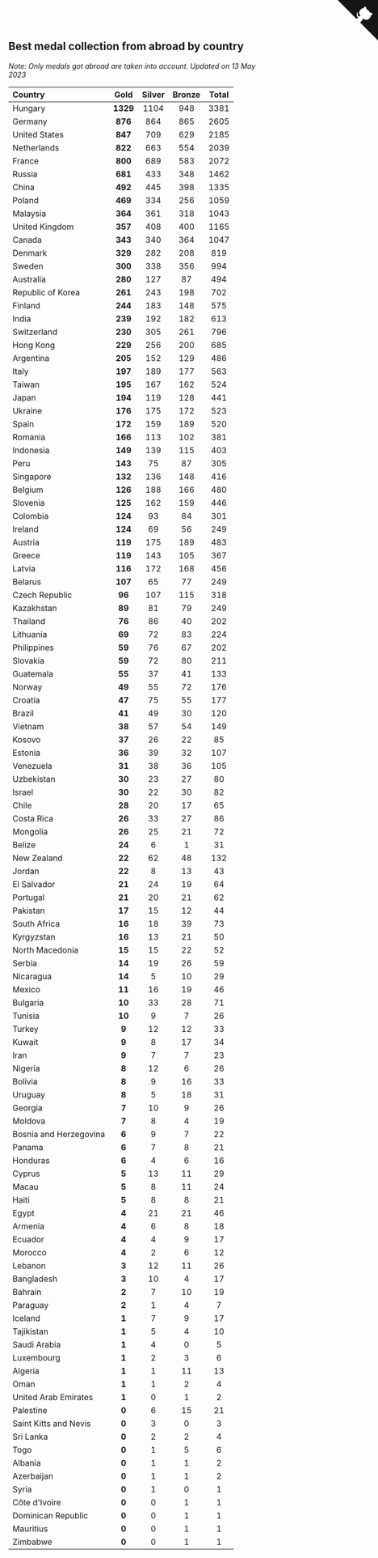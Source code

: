 ## Best medal collection from abroad by country

*Note: Only medals got abroad are taken into account.*
*Updated on 13 May 2023*

| Country | Gold | Silver | Bronze | Total |
| :--- | :--: | :--: | :--: | :--: |
| Hungary | **1329** | 1104 | 948 | 3381 |
| Germany | **876** | 864 | 865 | 2605 |
| United States | **847** | 709 | 629 | 2185 |
| Netherlands | **822** | 663 | 554 | 2039 |
| France | **800** | 689 | 583 | 2072 |
| Russia | **681** | 433 | 348 | 1462 |
| China | **492** | 445 | 398 | 1335 |
| Poland | **469** | 334 | 256 | 1059 |
| Malaysia | **364** | 361 | 318 | 1043 |
| United Kingdom | **357** | 408 | 400 | 1165 |
| Canada | **343** | 340 | 364 | 1047 |
| Denmark | **329** | 282 | 208 | 819 |
| Sweden | **300** | 338 | 356 | 994 |
| Australia | **280** | 127 | 87 | 494 |
| Republic of Korea | **261** | 243 | 198 | 702 |
| Finland | **244** | 183 | 148 | 575 |
| India | **239** | 192 | 182 | 613 |
| Switzerland | **230** | 305 | 261 | 796 |
| Hong Kong | **229** | 256 | 200 | 685 |
| Argentina | **205** | 152 | 129 | 486 |
| Italy | **197** | 189 | 177 | 563 |
| Taiwan | **195** | 167 | 162 | 524 |
| Japan | **194** | 119 | 128 | 441 |
| Ukraine | **176** | 175 | 172 | 523 |
| Spain | **172** | 159 | 189 | 520 |
| Romania | **166** | 113 | 102 | 381 |
| Indonesia | **149** | 139 | 115 | 403 |
| Peru | **143** | 75 | 87 | 305 |
| Singapore | **132** | 136 | 148 | 416 |
| Belgium | **126** | 188 | 166 | 480 |
| Slovenia | **125** | 162 | 159 | 446 |
| Colombia | **124** | 93 | 84 | 301 |
| Ireland | **124** | 69 | 56 | 249 |
| Austria | **119** | 175 | 189 | 483 |
| Greece | **119** | 143 | 105 | 367 |
| Latvia | **116** | 172 | 168 | 456 |
| Belarus | **107** | 65 | 77 | 249 |
| Czech Republic | **96** | 107 | 115 | 318 |
| Kazakhstan | **89** | 81 | 79 | 249 |
| Thailand | **76** | 86 | 40 | 202 |
| Lithuania | **69** | 72 | 83 | 224 |
| Philippines | **59** | 76 | 67 | 202 |
| Slovakia | **59** | 72 | 80 | 211 |
| Guatemala | **55** | 37 | 41 | 133 |
| Norway | **49** | 55 | 72 | 176 |
| Croatia | **47** | 75 | 55 | 177 |
| Brazil | **41** | 49 | 30 | 120 |
| Vietnam | **38** | 57 | 54 | 149 |
| Kosovo | **37** | 26 | 22 | 85 |
| Estonia | **36** | 39 | 32 | 107 |
| Venezuela | **31** | 38 | 36 | 105 |
| Uzbekistan | **30** | 23 | 27 | 80 |
| Israel | **30** | 22 | 30 | 82 |
| Chile | **28** | 20 | 17 | 65 |
| Costa Rica | **26** | 33 | 27 | 86 |
| Mongolia | **26** | 25 | 21 | 72 |
| Belize | **24** | 6 | 1 | 31 |
| New Zealand | **22** | 62 | 48 | 132 |
| Jordan | **22** | 8 | 13 | 43 |
| El Salvador | **21** | 24 | 19 | 64 |
| Portugal | **21** | 20 | 21 | 62 |
| Pakistan | **17** | 15 | 12 | 44 |
| South Africa | **16** | 18 | 39 | 73 |
| Kyrgyzstan | **16** | 13 | 21 | 50 |
| North Macedonia | **15** | 15 | 22 | 52 |
| Serbia | **14** | 19 | 26 | 59 |
| Nicaragua | **14** | 5 | 10 | 29 |
| Mexico | **11** | 16 | 19 | 46 |
| Bulgaria | **10** | 33 | 28 | 71 |
| Tunisia | **10** | 9 | 7 | 26 |
| Turkey | **9** | 12 | 12 | 33 |
| Kuwait | **9** | 8 | 17 | 34 |
| Iran | **9** | 7 | 7 | 23 |
| Nigeria | **8** | 12 | 6 | 26 |
| Bolivia | **8** | 9 | 16 | 33 |
| Uruguay | **8** | 5 | 18 | 31 |
| Georgia | **7** | 10 | 9 | 26 |
| Moldova | **7** | 8 | 4 | 19 |
| Bosnia and Herzegovina | **6** | 9 | 7 | 22 |
| Panama | **6** | 7 | 8 | 21 |
| Honduras | **6** | 4 | 6 | 16 |
| Cyprus | **5** | 13 | 11 | 29 |
| Macau | **5** | 8 | 11 | 24 |
| Haiti | **5** | 8 | 8 | 21 |
| Egypt | **4** | 21 | 21 | 46 |
| Armenia | **4** | 6 | 8 | 18 |
| Ecuador | **4** | 4 | 9 | 17 |
| Morocco | **4** | 2 | 6 | 12 |
| Lebanon | **3** | 12 | 11 | 26 |
| Bangladesh | **3** | 10 | 4 | 17 |
| Bahrain | **2** | 7 | 10 | 19 |
| Paraguay | **2** | 1 | 4 | 7 |
| Iceland | **1** | 7 | 9 | 17 |
| Tajikistan | **1** | 5 | 4 | 10 |
| Saudi Arabia | **1** | 4 | 0 | 5 |
| Luxembourg | **1** | 2 | 3 | 6 |
| Algeria | **1** | 1 | 11 | 13 |
| Oman | **1** | 1 | 2 | 4 |
| United Arab Emirates | **1** | 0 | 1 | 2 |
| Palestine | **0** | 6 | 15 | 21 |
| Saint Kitts and Nevis | **0** | 3 | 0 | 3 |
| Sri Lanka | **0** | 2 | 2 | 4 |
| Togo | **0** | 1 | 5 | 6 |
| Albania | **0** | 1 | 1 | 2 |
| Azerbaijan | **0** | 1 | 1 | 2 |
| Syria | **0** | 1 | 0 | 1 |
| Côte d'Ivoire | **0** | 0 | 1 | 1 |
| Dominican Republic | **0** | 0 | 1 | 1 |
| Mauritius | **0** | 0 | 1 | 1 |
| Zimbabwe | **0** | 0 | 1 | 1 |


<a href="https://github.com/jonatanklosko/wca_statistics" class="github-corner" aria-label="View source on Github"><svg width="80" height="80" viewBox="0 0 250 250" style="fill:#151513; color:#fff; position: absolute; top: 0; border: 0; right: 0;" aria-hidden="true"><path d="M0,0 L115,115 L130,115 L142,142 L250,250 L250,0 Z"></path><path d="M128.3,109.0 C113.8,99.7 119.0,89.6 119.0,89.6 C122.0,82.7 120.5,78.6 120.5,78.6 C119.2,72.0 123.4,76.3 123.4,76.3 C127.3,80.9 125.5,87.3 125.5,87.3 C122.9,97.6 130.6,101.9 134.4,103.2" fill="currentColor" style="transform-origin: 130px 106px;" class="octo-arm"></path><path d="M115.0,115.0 C114.9,115.1 118.7,116.5 119.8,115.4 L133.7,101.6 C136.9,99.2 139.9,98.4 142.2,98.6 C133.8,88.0 127.5,74.4 143.8,58.0 C148.5,53.4 154.0,51.2 159.7,51.0 C160.3,49.4 163.2,43.6 171.4,40.1 C171.4,40.1 176.1,42.5 178.8,56.2 C183.1,58.6 187.2,61.8 190.9,65.4 C194.5,69.0 197.7,73.2 200.1,77.6 C213.8,80.2 216.3,84.9 216.3,84.9 C212.7,93.1 206.9,96.0 205.4,96.6 C205.1,102.4 203.0,107.8 198.3,112.5 C181.9,128.9 168.3,122.5 157.7,114.1 C157.9,116.9 156.7,120.9 152.7,124.9 L141.0,136.5 C139.8,137.7 141.6,141.9 141.8,141.8 Z" fill="currentColor" class="octo-body"></path></svg></a><style>.github-corner:hover .octo-arm{animation:octocat-wave 560ms ease-in-out}@keyframes octocat-wave{0%,100%{transform:rotate(0)}20%,60%{transform:rotate(-25deg)}40%,80%{transform:rotate(10deg)}}@media (max-width:500px){.github-corner:hover .octo-arm{animation:none}.github-corner .octo-arm{animation:octocat-wave 560ms ease-in-out}}</style>
